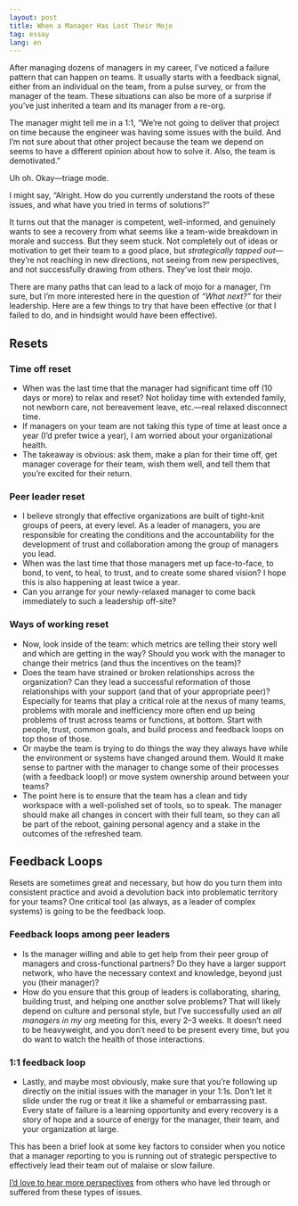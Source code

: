 ```yaml
---
layout: post
title: When a Manager Has Lost Their Mojo
tag: essay
lang: en
---
```


After managing dozens of managers in my career, I’ve noticed a failure pattern
that can happen on teams. It usually starts with a feedback signal, either from
an individual on the team, from a pulse survey, or from the manager of the team.
These situations can also be more of a surprise if you’ve just inherited a team
and its manager from a re-org.

The manager might tell me in a 1:1, “We’re not going to deliver that project on
time because the engineer was having some issues with the build. And I’m not
sure about that other project because the team we depend on seems to have a
different opinion about how to solve it. Also, the team is demotivated.”

Uh oh. Okay—triage mode.

I might say, “Alright. How do you currently understand the roots of these
issues, and what have you tried in terms of solutions?”

It turns out that the manager is competent, well-informed, and genuinely wants
to see a recovery from what seems like a team-wide breakdown in morale and
success. But they seem stuck. Not completely out of ideas or motivation to get
their team to a good place, but *strategically tapped out*—they’re not reaching
in new directions, not seeing from new perspectives, and not successfully
drawing from others. They’ve lost their mojo.

There are many paths that can lead to a lack of mojo for a manager, I’m sure,
but I’m more interested here in the question of *“What next?”* for their
leadership. Here are a few things to try that have been effective (or that I
failed to do, and in hindsight would have been effective).

## Resets

### Time off reset

* When was the last time that the manager had significant
  time off (10 days or more) to relax and reset? Not holiday time with extended
  family, not newborn care, not bereavement leave, etc.—real relaxed disconnect
  time.
* If managers on your team are not taking this type of time at least once a year
  (I’d prefer twice a year), I am worried about your organizational health.
* The takeaway is obvious: ask them, make a plan for their time off, get manager
  coverage for their team, wish them well, and tell them that you’re excited for
  their return.

### Peer leader reset

* I believe strongly that effective organizations are
  built of tight-knit groups of peers, at every level. As a leader of managers,
  you are responsible for creating the conditions and the accountability for the
  development of trust and collaboration among the group of managers you lead.
* When was the last time that those managers met up face-to-face, to bond, to
  vent, to heal, to trust, and to create some shared vision? I hope this is also
  happening at least twice a year.
* Can you arrange for your newly-relaxed manager to come back immediately to
  such a leadership off-site?

### Ways of working reset

* Now, look inside of the team: which metrics are
  telling their story well and which are getting in the way? Should you work
  with the manager to change their metrics (and thus the incentives on the
  team)?
* Does the team have strained or broken relationships across the organization?
  Can they lead a successful reformation of those relationships with your
  support (and that of your appropriate peer)? Especially for teams that play a
  critical role at the nexus of many teams, problems with morale and
  inefficiency more often end up being problems of trust across teams or
  functions, at bottom. Start with people, trust, common goals, and build
  process and feedback loops on top those of those.
* Or maybe the team is trying to do things the way they always have while the
  environment or systems have changed around them. Would it make sense to
  partner with the manager to change some of their processes (with a feedback
  loop!) or move system ownership around between your teams?
* The point here is to ensure that the team has a clean and tidy workspace with
  a well-polished set of tools, so to speak. The manager should make all changes
  in concert with their full team, so they can all be part of the reboot,
  gaining personal agency and a stake in the outcomes of the refreshed team.

## Feedback Loops

Resets are sometimes great and necessary, but how do you turn them into
consistent practice and avoid a devolution back into problematic territory for
your teams? One 	critical tool (as always, as a leader of complex systems) is
going to be the feedback loop.

### Feedback loops among peer leaders

* Is the manager willing and able to get
  help from their peer group of managers and cross-functional partners? Do they
  have a larger support network, who have the necessary context and knowledge,
  beyond just you (their manager)?
* How do you ensure that this group of leaders is collaborating, sharing,
  building trust, and helping one another solve problems? That will likely
  depend on culture and personal style, but I’ve successfully used an *all
  managers in my org* meeting for this, every 2–3 weeks. It doesn’t need to be
  heavyweight, and you don’t need to be present every time, but you do want to
  watch the health of those interactions.

### 1:1 feedback loop

* Lastly, and maybe most obviously, make sure that
  you’re following up directly on the initial issues with the manager in your
  1:1s. Don’t let it slide under the rug or treat it like a shameful or
  embarrassing past. Every state of failure is a learning opportunity and every
  recovery is a story of hope and a source of energy for the manager, their
  team, and your organization at large.

This has been a brief look at some key factors to consider when you notice that
a manager reporting to you is running out of strategic perspective to
effectively lead their team out of malaise or slow failure.

[I’d love to hear more perspectives][MA] from others who have led through or
suffered from these types of issues.

[MA]: https://atx.pub/@h3h
